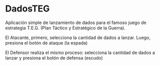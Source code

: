 # DadosTEG
Aplicación simple de lanzamiento de dados para el famoso juego de estrategia T.E.G. (Plan Táctico y Estratégico de la Guerra).

El Atacante, primero, selecciona la cantidad de dados a lanzar. Luego, presiona el botón de ataque (la espada)

El Defensor realiza el mismo proceso: selecciona la cantidad de dados a lanzar y presiona el botón de defensa (escudo)
